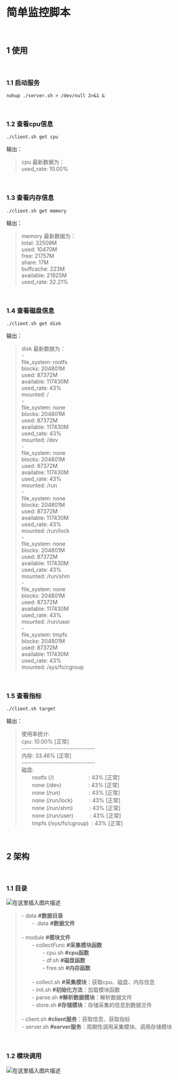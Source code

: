 # 简单监控脚本

<br>

## 1 使用

<br>

### 1.1 启动服务
```shell
nohup ./server.sh > /dev/null 2>&1 & 
```

<br>

### 1.2 查看cpu信息
```shell
./client.sh get cpu
```
输出：
> cpu 最新数据为：  
		used_rate: 10.00%  

<br>

### 1.3 查看内存信息
```shell
./client.sh get memory
```
输出：
> memory 最新数据为：  
	    total: 32509M  
	    used: 10470M  
	    free: 21757M  
	    share: 17M  
	    buffcache: 223M  
	    available: 21925M  
	    used_rate: 32.21%  

<br>

### 1.4 查看磁盘信息
```shell
./client.sh get disk
```
输出：
> disk 最新数据为：  
	    -  
	        file_system: rootfs  
	        blocks: 204801M  
	        used: 87372M  
	        available: 117430M  
	        used_rate: 43%  
	        mounted: /  
	    -  
	        file_system: none  
	        blocks: 204801M  
	        used: 87372M  
	        available: 117430M  
	        used_rate: 43%  
	        mounted: /dev  
	    -  
	        file_system: none  
	        blocks: 204801M  
	        used: 87372M  
	        available: 117430M  
	        used_rate: 43%  
	        mounted: /run  
	    -  
	        file_system: none  
	        blocks: 204801M  
	        used: 87372M  
	        available: 117430M  
	        used_rate: 43%  
	        mounted: /run/lock  
	    -  
	        file_system: none  
	        blocks: 204801M  
	        used: 87372M  
	        available: 117430M  
	        used_rate: 43%  
	        mounted: /run/shm  
	    -  
	        file_system: none  
	        blocks: 204801M  
	        used: 87372M  
	        available: 117430M  
	        used_rate: 43%  
	        mounted: /run/user  
	    -  
	        file_system: tmpfs  
	        blocks: 204801M  
	        used: 87372M  
	        available: 117430M  
	        used_rate: 43%  
	        mounted: /sys/fs/cgroup  

<br>

### 1.5 查看指标
```shell
./client.sh target
```
输出：

> 使用率统计:  
> cpu: 10.00% [正常]  
> \------------------------------   
> 内存: 33.46% [正常]  
> \------------------------------   
> 磁盘:      
> &nbsp;&nbsp;&nbsp;&nbsp;&nbsp;&nbsp;&nbsp;rootfs (/)&nbsp;&nbsp;&nbsp;&nbsp;&nbsp;&nbsp;&nbsp;&nbsp;&nbsp;&nbsp;&nbsp;&nbsp;&nbsp;&nbsp;&nbsp;&nbsp;&nbsp;&nbsp;&nbsp;&nbsp;&nbsp;&nbsp;&nbsp;: 43% [正常]    
> &nbsp;&nbsp;&nbsp;&nbsp;&nbsp;&nbsp;&nbsp;none (/dev)&nbsp;&nbsp;&nbsp;&nbsp;&nbsp;&nbsp;&nbsp;&nbsp;&nbsp;&nbsp;&nbsp;&nbsp;&nbsp;&nbsp;&nbsp;&nbsp;&nbsp;&nbsp;: 43% [正常]    
> &nbsp;&nbsp;&nbsp;&nbsp;&nbsp;&nbsp;&nbsp;none (/run)&nbsp;&nbsp;&nbsp;&nbsp;&nbsp;&nbsp;&nbsp;&nbsp;&nbsp;&nbsp;&nbsp;&nbsp;&nbsp;&nbsp;&nbsp;&nbsp;&nbsp;&nbsp; : 43% [正常]    
> &nbsp;&nbsp;&nbsp;&nbsp;&nbsp;&nbsp;&nbsp;none (/run/lock)&nbsp;&nbsp;&nbsp;&nbsp;&nbsp;&nbsp;&nbsp;&nbsp;&nbsp;&nbsp; : 43% [正常]    
> &nbsp;&nbsp;&nbsp;&nbsp;&nbsp;&nbsp;&nbsp;none  (/run/shm)&nbsp;&nbsp;&nbsp;&nbsp;&nbsp;&nbsp;&nbsp;&nbsp;&nbsp;&nbsp; : 43% [正常]    
> &nbsp;&nbsp;&nbsp;&nbsp;&nbsp;&nbsp;&nbsp;none (/run/user)&nbsp;&nbsp;&nbsp;&nbsp;&nbsp;&nbsp;&nbsp;&nbsp;&nbsp;&nbsp; : 43% [正常]    
> &nbsp;&nbsp;&nbsp;&nbsp;&nbsp;&nbsp;&nbsp;tmpfs (/sys/fs/cgroup)&nbsp;&nbsp;: 43% [正常]

<br>

## 2 架构

<br>

### 1.1 目录
![在这里插入图片描述](https://img-blog.csdnimg.cn/40db5f879e96439aaa0a5792d9e3d602.png)
> \- data **#数据目录**  
> &nbsp;&nbsp;&nbsp;&nbsp;&nbsp;&nbsp;&nbsp;- .data **#数据文件**  
> &nbsp;&nbsp;&nbsp;&nbsp;&nbsp;&nbsp;&nbsp;  
> \- module **#模块文件**  
> &nbsp;&nbsp;&nbsp;&nbsp;&nbsp;&nbsp;&nbsp;- collectFunc **#采集模块函数**  
> &nbsp;&nbsp;&nbsp;&nbsp;&nbsp;&nbsp;&nbsp;&nbsp;&nbsp;&nbsp;&nbsp;&nbsp;&nbsp;&nbsp;- cpu.sh **#cpu函数**  
> &nbsp;&nbsp;&nbsp;&nbsp;&nbsp;&nbsp;&nbsp;&nbsp;&nbsp;&nbsp;&nbsp;&nbsp;&nbsp;&nbsp;- df.sh **#磁盘函数**  
> &nbsp;&nbsp;&nbsp;&nbsp;&nbsp;&nbsp;&nbsp;&nbsp;&nbsp;&nbsp;&nbsp;&nbsp;&nbsp;&nbsp;- free.sh **#内存函数**  
> &nbsp;&nbsp;&nbsp;&nbsp;&nbsp;&nbsp;&nbsp;  
> &nbsp;&nbsp;&nbsp;&nbsp;&nbsp;&nbsp;&nbsp;- collect.sh **#采集模块**：获取cpu、磁盘、内存信息  
> &nbsp;&nbsp;&nbsp;&nbsp;&nbsp;&nbsp;&nbsp;- init.sh **#初始化方法**：加载模块函数  
> &nbsp;&nbsp;&nbsp;&nbsp;&nbsp;&nbsp;&nbsp;- parse.sh **#解析数据模块**：解析数据文件  
> &nbsp;&nbsp;&nbsp;&nbsp;&nbsp;&nbsp;&nbsp;- store.sh **#存储模块**：存储采集的信息到数据文件  
> &nbsp;&nbsp;&nbsp;&nbsp;&nbsp;&nbsp;&nbsp;  
> \- client.sh **#client服务**：获取信息、获取指标  
> \- server.sh **#server服务**：周期性调用采集模块、调用存储模块  

<br>

### 1.2 模块调用
![在这里插入图片描述](https://img-blog.csdnimg.cn/776e103a946442a08e4d9fd332b81313.png)
